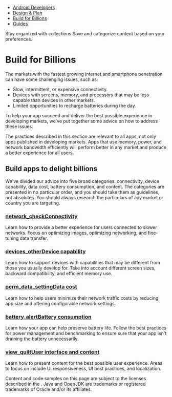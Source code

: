 -   [Android Developers](https://developer.android.com/)
-   [Design & Plan](https://developer.android.com/design)
-   [Build for Billions](https://developer.android.com/build-for-billions)
-   [Guides](https://developer.android.com/guide/topics/androidgo)

Stay organized with collections Save and categorize content based on your preferences.

# Build for Billions

The markets with the fastest growing internet and smartphone penetration can have some challenging issues, such as:

-   Slow, intermittent, or expensive connectivity.
-   Devices with screens, memory, and processors that may be less capable than devices in other markets.
-   Limited opportunities to recharge batteries during the day.

To help your app succeed and deliver the best possible experience in developing markets, we've put together some advice on how to address these issues.

The practices described in this section are relevant to all apps, not only apps published in developing markets. Apps that use memory, power, and network bandwidth efficiently will perform better in any market and produce a better experience for all users.

## Build apps to delight billions

We've divided our advice into five broad categories: connectivity, device capability, data cost, battery consumption, and content. The categories are presented in no particular order, and you should take them as guidelines, not absolutes. You should always research the particulars of any market or country you are targeting.

### [network\_checkConnectivity](https://developer.android.com/docs/quality-guidelines/building-for-billions-connectivity)

Learn how to provide a better experience for users connected to slower networks. Focus on optimizing images, optimizing networking, and fine-tuning data transfer.

### [devices\_otherDevice capability](https://developer.android.com/docs/quality-guidelines/building-for-billions-device-capacity)

Learn how to support devices with capabilities that may be different from those you usually develop for. Take into account different screen sizes, backward compatibility, and efficient memory use.

### [perm\_data\_settingData cost](https://developer.android.com/docs/quality-guidelines/building-for-billions-data-cost)

Learn how to help users minimize their network traffic costs by reducing app size and offering configurable network settings.

### [battery\_alertBattery consumption](https://developer.android.com/docs/quality-guidelines/building-for-billions-battery-consumption)

Learn how your app can help preserve battery life. Follow the best practices for power management and benchmarking to ensure sure that your app isn't draining the battery unnecessarily.

### [view\_quiltUser interface and content](https://developer.android.com/docs/quality-guidelines/building-for-billions-ui)

Learn how to present content for the best possible user experience. Areas to focus on include UI responsiveness, UI best practices, and localization.

Content and code samples on this page are subject to the licenses described in the . Java and OpenJDK are trademarks or registered trademarks of Oracle and/or its affiliates.